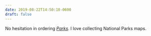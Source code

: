 ```yaml
---
date: 2019-08-22T14:50:10-0600
draft: false
---
```




No hesitation in ordering [_Parks_](https://standardsmanual.com/products/parks). I love collecting National Parks maps.



